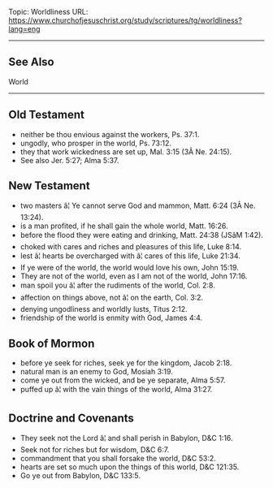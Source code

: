 Topic: Worldliness
URL: https://www.churchofjesuschrist.org/study/scriptures/tg/worldliness?lang=eng

---

## See Also

World

---

## Old Testament

- neither be thou envious against the workers, Ps. 37:1.
- ungodly, who prosper in the world, Ps. 73:12.
- they that work wickedness are set up, Mal. 3:15 (3Â Ne. 24:15).
- See also Jer. 5:27; Alma 5:37.

## New Testament

- two masters â¦ Ye cannot serve God and mammon, Matt. 6:24 (3Â Ne. 13:24).
- is a man profited, if he shall gain the whole world, Matt. 16:26.
- before the flood they were eating and drinking, Matt. 24:38 (JSâM 1:42).
- choked with cares and riches and pleasures of this life, Luke 8:14.
- lest â¦ hearts be overcharged with â¦ cares of this life, Luke 21:34.
- If ye were of the world, the world would love his own, John 15:19.
- They are not of the world, even as I am not of the world, John 17:16.
- man spoil you â¦ after the rudiments of the world, Col. 2:8.
- affection on things above, not â¦ on the earth, Col. 3:2.
- denying ungodliness and worldly lusts, Titus 2:12.
- friendship of the world is enmity with God, James 4:4.

## Book of Mormon

- before ye seek for riches, seek ye for the kingdom, Jacob 2:18.
- natural man is an enemy to God, Mosiah 3:19.
- come ye out from the wicked, and be ye separate, Alma 5:57.
- puffed up â¦ with the vain things of the world, Alma 31:27.

## Doctrine and Covenants

- They seek not the Lord â¦ and shall perish in Babylon, D&C 1:16.
- Seek not for riches but for wisdom, D&C 6:7.
- commandment that you shall forsake the world, D&C 53:2.
- hearts are set so much upon the things of this world, D&C 121:35.
- Go ye out from Babylon, D&C 133:5.

